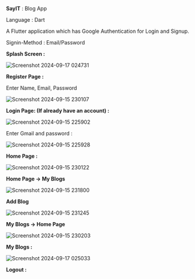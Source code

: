 **SayIT** : Blog App

Language : Dart

A Flutter application which has Google Authentication for Login and Signup.

Signin-Method : Email/Password


**Splash Screen :**

![Screenshot 2024-09-17 024731](https://github.com/user-attachments/assets/28e24950-f684-4d32-b7ca-b22f810037ae)


**Register Page :**

Enter Name, Email, Password

![Screenshot 2024-09-15 230107](https://github.com/user-attachments/assets/423a924b-3b31-44b0-80bd-ef970dc66b09)


**Login Page: (If already have an account) :**

![Screenshot 2024-09-15 225902](https://github.com/user-attachments/assets/6e2b811d-b567-418f-93cb-0085475d733d)

Enter Gmail and password :

![Screenshot 2024-09-15 225928](https://github.com/user-attachments/assets/797425d0-abd7-4114-9aa6-8bcc768f65c6)


**Home Page :**

![Screenshot 2024-09-15 230122](https://github.com/user-attachments/assets/ebf8916a-52c7-4455-8b6d-625058318467)


**Home Page -> My Blogs**

![Screenshot 2024-09-15 231800](https://github.com/user-attachments/assets/57a0ba91-fa81-4ef3-a5b4-d348e72fced7)


**Add Blog**

![Screenshot 2024-09-15 231245](https://github.com/user-attachments/assets/71673b62-ed80-4788-af50-654699c26ccc)


**My Blogs -> Home Page**

![Screenshot 2024-09-15 230203](https://github.com/user-attachments/assets/efacc4f1-27b2-4b97-a658-7610079c7668)


**My Blogs :**

![Screenshot 2024-09-17 025033](https://github.com/user-attachments/assets/f5bfbd60-2b87-4265-90e7-b7853e1a86db)


**Logout :**
